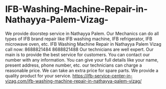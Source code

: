 # IFB-Washing-Machine-Repair-in-Nathayya-Palem-Vizag-
We provide doorstep service in Nathayya Palem. Our Mechanics can do all types of IFB brand repair like IFB washing machine, IFB refrigerator, IFB microwave oven, etc. IFB Washing Machine Repair in Nathayya Palem Vizag call now: 8688821484 8688821488 Our technicians are well expert. Our main is to provide the best service for customers. You can contact our number with any information. You can give your full details like your name, present address, phone number, etc. our technicians can charge a reasonable price. We can take an extra price for spare parts. We provide a quality product for your service. https://ifb-service-center-in-vizag.com/ifb-washing-machine-repair-in-nathayya-palem-vizag/
